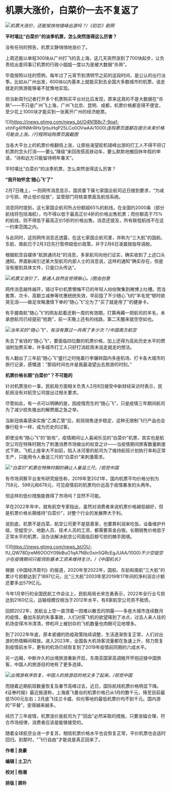 # 机票大涨价，白菜价一去不复返了

![](https://inews.gtimg.com/news_bt/OALcrN4Oz3C1SUS0Oy7h-DRSqIizZ_Wzw123y0mV1khwYAA/1000)_机票大涨价，还能愉快地错峰出游吗？/《初恋》剧照_

**平时堪比“白菜价”的淡季机票，怎么突然涨得这么厉害？**

没有任何的预告，机票又静悄悄地涨价了。

上周还能以单程300块从广州打飞的去上海，这几天突然涨到了700块起步，让负责给出差同事订机票的行政小姐姐一度以为是被大数据“杀熟”。

毕竟按照以往的惯例，每年过了元宵节到清明节之前的这段时间，是公认的出行淡季。比如从广州出发，600块以内基本上就能买到去全国大多数城市的机票，说走就走的旅游能够毫不犹豫地实现。

但当新周刊记者打开多个机票购买平台对比后发现，原来这真的不是大数据在“杀熟”——不只是广州飞上海，广州飞北京、昆明、成都，机票价格都变得不便宜，至少花上1000块才能买到一张离开广州的经济舱票。

![](https://inews.gtimg.com/news_bt/O4N1B8c7-9paf-
xhhFg4IfNMrRHx1jrbuHqP25LCo0OVwAA/1000)_连购票页面都在提示未来价格可能会上涨。/行程网站购票页面截图_

当各大平台上的机票价格翻倍上涨，让那些渴望趁机错峰出游的打工人不得不将订机票的念头打消——要么“降级”来回改搭高铁动车，要么默默地撤回休年假的申请，“诗和远方只能留待明年春天”。

平时堪比“白菜价”的淡季机票，怎么突然涨得这么厉害？

**“我开始怀念‘随心飞’了”**

2月7日晚上，一则网传消息显示，国资委下属七家国企航司近日接到要求，“为减少亏损、停止低价投放”，监管部门将核查票面及航信系统。

消息同时提到，这七家国企航司所占份额超65%的航线，在全国约2000条（部分航线将包括海航），均不得以低于最高正价4折的价格出售机票；而份额高于75%的航线，则不得低于最高正价5折的价格出售。消息还提及，所有联程航线不在这一约束范围之内。

与此同时，这则网传消息还透露，在这七家国企航司里，并称为“三大航”的国航、东航、南航已于2月3日先行暂停超低价政策，并于2月6日凌晨按指导调舱。

根据航空自媒体“航旅通讯社”的消息，多家航司向他们证实，确实收到了上述口头通知。界面新闻引述某大型航司内部人士的消息说，这样的通知“确实存在，但是没有接到具体文件，只是口头传达”。

![](https://inews.gtimg.com/news_bt/OpdsFgSPOOF_wfoArt3rZc5VUcX1P-2DfJKcTwNrhWZuQAA/1000)_机票又涨价了，普通人自然会觉得揪心。/图虫创意_

网传消息越传越开，错过平价机票懊悔不已的年轻人纷纷聚集到微博上吐槽。而当套票、次卡、高额立减券等优惠统统失效，早前囤了不少随心飞的“羊毛党”顿时欲哭无泪——做足攻略激情下单的“随心飞”沦为了“买了就是用了”的健身卡。

有手握南航“随心飞”的网友趁着还剩一周的有效期，打算再薅一把航司的羊毛，未承想航司已经提前“抢跑”，前一天晚上还有的线路，第二天醒来就空空如也。

![](https://inews.gtimg.com/news_bt/O2C4Z3rJAWUcWT7bQDA7zrTpOwljrHidtrxiZcbUDPqzAAA/1000)_当年买的“随心飞”，有没有算过一共用了多少次？/中国南方航空_

失去了省钱的“随心飞”，要面临四位数的机票价格，加上还得为高处历史水平的燃油附加费买单，许多城市打工人只好打消趁周末说走就走的想法。

有人翻出了三年前“随心飞”盛行之时拖着行李辗转国内多座机场、打卡各大城市的旅行记录，感慨道：“那段时间也许是我最渴望出去旅游的时刻。”

**机票价格长期“白菜价”？不可能的**

针对机票涨价一事，民航局方面相关负责人2月8日接受中新财经采访时表示，民航局没有对航空公司提出过相关要求。

尽管如此，有一点可以明确的是，因疫情而生的“随心飞”，只是疫情三年期间航司为了减少损失推出的解燃眉之急之举。

当新冠病毒感染实施“乙类乙管”后，航班销售逐步稳定，这种无限制飞行产品也会像行程卡一样，成为历史的过客。

即使没有“随心飞”的“助攻”，疫情期间让人喜闻乐见的“白菜价”机票，其实也是航空公司在特殊时期为了刺激消费市场做出的权宜之计——当疫情期间旅客数量断崖式下跌，飞机上座率大不如前，陷入冰河里的航司为了维持航班计划执行率和正常生产，只能用令人垂涎三尺的“白菜价”来刺激需求。

![](https://inews.gtimg.com/news_bt/O4ZoTzgiVKkMS5qls3yh44yWVlcevKpaa8d62RgCvFFU8AA/1000)_“白菜价”机票在特殊时期的确让人垂涎三尺。/视觉中国_

有市场洞察平台发布研究报告称，2019年至2021年，国内机票平均价格分别为758元、598元和678元，可见疫情前的机票均价远高于疫情暴发的头两年。

但这样的低价措施能救得了市场吗？显然不可能。

早在2022年年中，就有航空专家指出，虽然对消费者来说机票价格越低越好，但是机票价格长期维持“白菜价”，对整个行业的发展弊大于利。

说到底，机票不是白菜，航空公司更不是慈善家，也要靠利润来吃饭，设备维护升级，空姐空少、地勤人员、技术人员的工资，都需要真金白银。长期销售价格低于正常水平的机票，没办法解决航空公司面临巨额亏损的棘手困境。

![](https://inews.gtimg.com/news_bt/OU-
fU_QW78DjreM6OOOY09bBuO1qA7NBc0xin5QRcEgJUAA/1000)_不少空姐空少在疫情期间只能领到基本工资来维持生计。/《中国机长》_

根据《中国经济周刊》的报道，2020年至2022年，国航、东航和南航“三大航”的累计亏损额达到了1897亿元，比“三大航”2003年至2019年17年间的净利润合计额还要多出579亿元。

今年1月举行的全国民航工作会议上，民航局局长宋志勇表示，2022年全行业亏损达到2160亿元，运输规模仅相当于2012年水平，有8家航空公司资不抵债。

回顾2022年，民航业上空一直顶着一团难以散去的阴霾——多座大城市连续数月的疫情，叠加东航的失事事故，人们对搭飞机的欲望降到了冰点，过去人来人往的机场变得冷冷清清，停机坪上被封存的飞机数量也肉眼可见地增多。

到了2022年年底，原本紧绷的防疫政策陆续调整，生活逐渐恢复正常，人们对出游的热情瞬间释放。进入2023年，全国各大机场客流量都在急速上升，努力恢复到疫情前水平，更有的机场已经恢复到了2019年疫情前同期的六成水平。

另一边厢，中断许久的出境旅游重新开启，东南亚国家高调敞开怀抱迎接中国旅客，中国人的旅游目的地有了更多选择。

![](https://inews.gtimg.com/news_bt/OhLPtBuuU4QtjaQyL9dXnLmKAcYRSsE954hsmG3UN9p84AA/1000)_出境游有序恢复，中国人的旅游目的地又多了起来。/视觉中国_

而随着近期航班数量恢复及春节高峰过去，近日，国际航线机票价格明显下降。《证券时报》最近报道称，上海直飞曼谷的机票价格已从1月的数千元，降至目前最低1500元左右；2月底飞往兰卡威、仰光等地的最低机票价均不到千元。国内游的“平替”，变得越来越多。

经历了三年疫情，机票涨价是航司为了“回血”必然采取的措施，只要涨幅合理，符合市场规律，消费者应该是能够接受的。

随着全球航空业进一步复苏，相信机票价格水平也会恢复正常，平价机票也会适时回归。到那时，“飞行自由”才能说是真正回来了。

**作者 | 良豪**

**编辑 | 土卫六**

**校对 | 杨潮**

**排版 | 顾朴**

